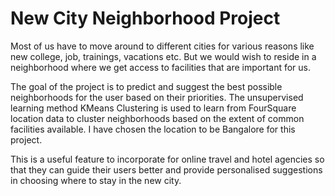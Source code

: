 <h1>New City Neighborhood Project </h1>

Most of us have to move around to different cities for various reasons like new college, job, trainings, vacations etc. But we would wish to reside in a neighborhood where we get access to facilities that are important for us.

The goal of the project is to predict and suggest the best possible neighborhoods for the user based on their priorities. The unsupervised learning method KMeans Clustering is used to learn from FourSquare location data to cluster neighborhoods based on the extent of common facilities available. I have chosen the location to be Bangalore for this project.

This is a useful feature to incorporate for online travel and hotel agencies so that they can guide their users better and provide personalised suggestions in choosing where to stay in the new city.
